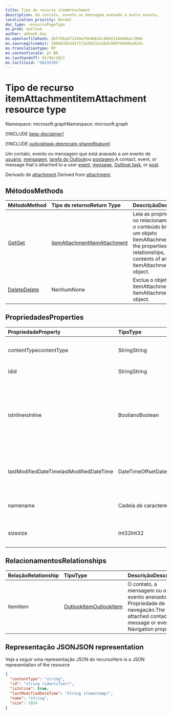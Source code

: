 ```yaml
---
title: Tipo de recurso itemAttachment
description: Um contato, evento ou mensagem anexado a outro evento,
localization_priority: Normal
doc_type: resourcePageType
ms.prod: outlook
author: abheek-das
ms.openlocfilehash: db57bbad71349af6b40b16c88941444d6bac200e
ms.sourcegitcommit: 1004835b44271f2e50332a1bdc9097d4b06a914a
ms.translationtype: MT
ms.contentlocale: pt-BR
ms.lasthandoff: 02/06/2021
ms.locfileid: "50133781"
---
```

# <a name="itemattachment-resource-type"></a><span data-ttu-id="cbb63-103">Tipo de recurso itemAttachment</span><span class="sxs-lookup"><span data-stu-id="cbb63-103">itemAttachment resource type</span></span>

<span data-ttu-id="cbb63-104">Namespace: microsoft.graph</span><span class="sxs-lookup"><span data-stu-id="cbb63-104">Namespace: microsoft.graph</span></span>

[!INCLUDE [beta-disclaimer](../../includes/beta-disclaimer.md)]

[!INCLUDE [outlooktask-deprecate-sharedfeature](../../includes/outlooktask-deprecate-sharedfeature.md)]

<span data-ttu-id="cbb63-105">Um contato, evento ou mensagem que está anexado a um evento de [usuário](../resources/event.md), [mensagem](../resources/message.md), [tarefa do Outlook](../resources/outlooktask.md)ou [postagem](../resources/post.md).</span><span class="sxs-lookup"><span data-stu-id="cbb63-105">A contact, event, or message that's attached to a user [event](../resources/event.md), [message](../resources/message.md), [Outlook task](../resources/outlooktask.md), or [post](../resources/post.md).</span></span>  

<span data-ttu-id="cbb63-106">Derivado de [attachment](attachment.md).</span><span class="sxs-lookup"><span data-stu-id="cbb63-106">Derived from [attachment](attachment.md).</span></span>

## <a name="methods"></a><span data-ttu-id="cbb63-107">Métodos</span><span class="sxs-lookup"><span data-stu-id="cbb63-107">Methods</span></span>

| <span data-ttu-id="cbb63-108">Método</span><span class="sxs-lookup"><span data-stu-id="cbb63-108">Method</span></span>       | <span data-ttu-id="cbb63-109">Tipo de retorno</span><span class="sxs-lookup"><span data-stu-id="cbb63-109">Return Type</span></span>  |<span data-ttu-id="cbb63-110">Descrição</span><span class="sxs-lookup"><span data-stu-id="cbb63-110">Description</span></span>|
|:---------------|:--------|:----------|
|[<span data-ttu-id="cbb63-111">Get</span><span class="sxs-lookup"><span data-stu-id="cbb63-111">Get</span></span>](../api/attachment-get.md) | [<span data-ttu-id="cbb63-112">itemAttachment</span><span class="sxs-lookup"><span data-stu-id="cbb63-112">itemAttachment</span></span>](itemattachment.md) |<span data-ttu-id="cbb63-113">Leia as propriedades, os relacionamentos ou o conteúdo bruto de um objeto itemAttachment.</span><span class="sxs-lookup"><span data-stu-id="cbb63-113">Read the properties, relationships, or raw contents of an itemAttachment object.</span></span>|
|[<span data-ttu-id="cbb63-114">Delete</span><span class="sxs-lookup"><span data-stu-id="cbb63-114">Delete</span></span>](../api/attachment-delete.md) | <span data-ttu-id="cbb63-115">Nenhum</span><span class="sxs-lookup"><span data-stu-id="cbb63-115">None</span></span> |<span data-ttu-id="cbb63-116">Exclua o objeto itemAttachment.</span><span class="sxs-lookup"><span data-stu-id="cbb63-116">Delete itemAttachment object.</span></span> |

## <a name="properties"></a><span data-ttu-id="cbb63-117">Propriedades</span><span class="sxs-lookup"><span data-stu-id="cbb63-117">Properties</span></span>
| <span data-ttu-id="cbb63-118">Propriedade</span><span class="sxs-lookup"><span data-stu-id="cbb63-118">Property</span></span>     | <span data-ttu-id="cbb63-119">Tipo</span><span class="sxs-lookup"><span data-stu-id="cbb63-119">Type</span></span>   |<span data-ttu-id="cbb63-120">Descrição</span><span class="sxs-lookup"><span data-stu-id="cbb63-120">Description</span></span>|
|:---------------|:--------|:----------|
|<span data-ttu-id="cbb63-121">contentType</span><span class="sxs-lookup"><span data-stu-id="cbb63-121">contentType</span></span>|<span data-ttu-id="cbb63-122">String</span><span class="sxs-lookup"><span data-stu-id="cbb63-122">String</span></span>|<span data-ttu-id="cbb63-123">O tipo de conteúdo do anexo.</span><span class="sxs-lookup"><span data-stu-id="cbb63-123">The content type of the attachment.</span></span>|
|<span data-ttu-id="cbb63-124">id</span><span class="sxs-lookup"><span data-stu-id="cbb63-124">id</span></span>|<span data-ttu-id="cbb63-125">String</span><span class="sxs-lookup"><span data-stu-id="cbb63-125">String</span></span>| <span data-ttu-id="cbb63-126">A ID do anexo.</span><span class="sxs-lookup"><span data-stu-id="cbb63-126">The attachment ID.</span></span>|
|<span data-ttu-id="cbb63-127">isInline</span><span class="sxs-lookup"><span data-stu-id="cbb63-127">isInline</span></span>|<span data-ttu-id="cbb63-128">Booliano</span><span class="sxs-lookup"><span data-stu-id="cbb63-128">Boolean</span></span>|<span data-ttu-id="cbb63-129">Defina como verdadeiro se o anexo estiver embutido, como uma imagem incorporada no corpo do item.</span><span class="sxs-lookup"><span data-stu-id="cbb63-129">Set to true if the attachment is inline, such as an embedded image within the body of the item.</span></span>|
|<span data-ttu-id="cbb63-130">lastModifiedDateTime</span><span class="sxs-lookup"><span data-stu-id="cbb63-130">lastModifiedDateTime</span></span>|<span data-ttu-id="cbb63-131">DateTimeOffset</span><span class="sxs-lookup"><span data-stu-id="cbb63-131">DateTimeOffset</span></span>|<span data-ttu-id="cbb63-132">Última data e hora em que o anexo foi alterado.</span><span class="sxs-lookup"><span data-stu-id="cbb63-132">The last time and date that the attachment was modified.</span></span>|
|<span data-ttu-id="cbb63-133">name</span><span class="sxs-lookup"><span data-stu-id="cbb63-133">name</span></span>|<span data-ttu-id="cbb63-134">Cadeia de caracteres</span><span class="sxs-lookup"><span data-stu-id="cbb63-134">String</span></span>|<span data-ttu-id="cbb63-135">O nome de exibição do anexo.</span><span class="sxs-lookup"><span data-stu-id="cbb63-135">The display name of the attachment.</span></span>|
|<span data-ttu-id="cbb63-136">size</span><span class="sxs-lookup"><span data-stu-id="cbb63-136">size</span></span>|<span data-ttu-id="cbb63-137">Int32</span><span class="sxs-lookup"><span data-stu-id="cbb63-137">Int32</span></span>|<span data-ttu-id="cbb63-138">O tamanho do anexo em bytes.</span><span class="sxs-lookup"><span data-stu-id="cbb63-138">The size in bytes of the attachment.</span></span>|

## <a name="relationships"></a><span data-ttu-id="cbb63-139">Relacionamentos</span><span class="sxs-lookup"><span data-stu-id="cbb63-139">Relationships</span></span>
| <span data-ttu-id="cbb63-140">Relação</span><span class="sxs-lookup"><span data-stu-id="cbb63-140">Relationship</span></span> | <span data-ttu-id="cbb63-141">Tipo</span><span class="sxs-lookup"><span data-stu-id="cbb63-141">Type</span></span>   |<span data-ttu-id="cbb63-142">Descrição</span><span class="sxs-lookup"><span data-stu-id="cbb63-142">Description</span></span>|
|:---------------|:--------|:----------|
|<span data-ttu-id="cbb63-143">item</span><span class="sxs-lookup"><span data-stu-id="cbb63-143">item</span></span>|[<span data-ttu-id="cbb63-144">OutlookItem</span><span class="sxs-lookup"><span data-stu-id="cbb63-144">OutlookItem</span></span>](outlookitem.md)|<span data-ttu-id="cbb63-p101">O contato, a mensagem ou o evento anexado. Propriedade de navegação.</span><span class="sxs-lookup"><span data-stu-id="cbb63-p101">The attached contact, message or event. Navigation property.</span></span>|

## <a name="json-representation"></a><span data-ttu-id="cbb63-147">Representação JSON</span><span class="sxs-lookup"><span data-stu-id="cbb63-147">JSON representation</span></span>

<span data-ttu-id="cbb63-148">Veja a seguir uma representação JSON do recurso</span><span class="sxs-lookup"><span data-stu-id="cbb63-148">Here is a JSON representation of the resource</span></span>

<!-- {
  "blockType": "resource",
  "baseType": "microsoft.graph.attachment",
  "keyProperty":"id",
  "optionalProperties": [
    "item"
  ],
  "@odata.type": "microsoft.graph.itemAttachment"
}-->

```json
{
  "contentType": "string",
  "id": "string (identifier)",
  "isInline": true,
  "lastModifiedDateTime": "String (timestamp)",
  "name": "string",
  "size": 1024
}

```
<!-- uuid: 8fcb5dbc-d5aa-4681-8e31-b001d5168d79
2015-10-25 14:57:30 UTC -->
<!--
{
  "type": "#page.annotation",
  "description": "itemAttachment resource",
  "keywords": "",
  "section": "documentation",
  "tocPath": "",
  "suppressions": []
}
-->



